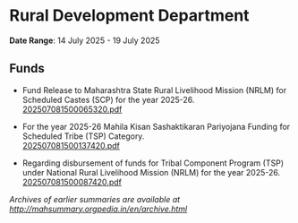 # Rural Development Department

**Date Range**: 14 July 2025 - 19 July 2025


## Funds
- Fund Release to Maharashtra State Rural Livelihood Mission (NRLM) for Scheduled Castes (SCP) for the year 2025-26.\
  [202507081500065320.pdf](https://gr.maharashtra.gov.in/Site/Upload/Government%20Resolutions/English/202507081500065320.pdf)

- For the year 2025-26 Mahila Kisan Sashaktikaran Pariyojana Funding for Scheduled Tribe (TSP) Category.\
  [202507081500137420.pdf](https://gr.maharashtra.gov.in/Site/Upload/Government%20Resolutions/English/202507081500137420.pdf)

- Regarding disbursement of funds for Tribal Component Program (TSP) under National Rural Livelihood Mission (NRLM) for the year 2025-26.\
  [202507081500087420.pdf](https://gr.maharashtra.gov.in/Site/Upload/Government%20Resolutions/English/202507081500087420.pdf)


*Archives of earlier summaries are available at http://mahsummary.orgpedia.in/en/archive.html*